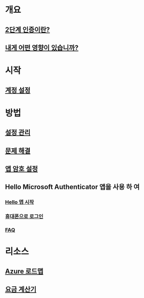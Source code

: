 # 개요
## [2단계 인증이란?](multi-factor-authentication-end-user.md)
## [내게 어떤 영향이 있습니까?](multi-factor-authentication-end-user-signin.md)

# 시작
## [계정 설정](multi-factor-authentication-end-user-first-time.md)

# 방법
## [설정 관리](multi-factor-authentication-end-user-manage-settings.md)
## [문제 해결](multi-factor-authentication-end-user-troubleshoot.md)
## [앱 암호 설정](multi-factor-authentication-end-user-app-passwords.md)
## Hello Microsoft Authenticator 앱을 사용 하 여
### [Hello 앱 시작](microsoft-authenticator-app-how-to.md)
### [휴대폰으로 로그인](microsoft-authenticator-app-phone-signin-faq.md)
### [FAQ](microsoft-authenticator-app-faq.md)
# 리소스
## [Azure 로드맵](https://azure.microsoft.com/roadmap/?category=security-identity)
## [요금 계산기](https://azure.microsoft.com/pricing/calculator/)
